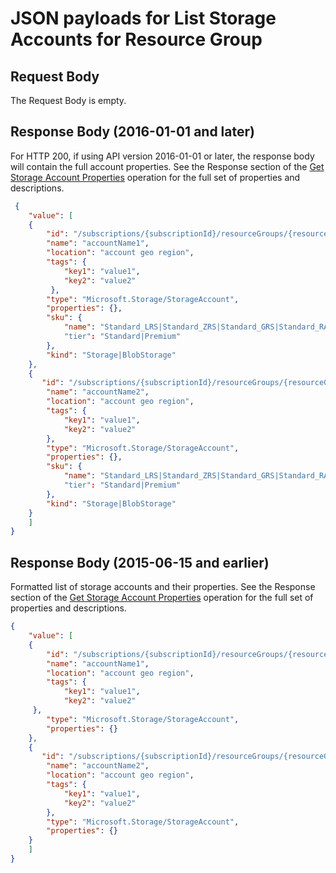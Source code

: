 # JSON payloads for List Storage Accounts for Resource Group

## Request Body 

The Request Body is empty.

## Response Body (2016-01-01 and later)

For HTTP 200, if using API version 2016-01-01 or later, the response body will contain the full account properties. See the Response section of the [Get Storage Account Properties](xref:management.azure.com.storagerp.storageaccounts.getproperties) operation for the full set of properties and descriptions.

```json
 {
    "value": [
    {
        "id": "/subscriptions/{subscriptionId}/resourceGroups/{resourceGroupName}/providers/Microsoft.Storage/storageAccounts/{accountName}",
        "name": "accountName1",
        "location": "account geo region",
        "tags": {
            "key1": "value1", 
            "key2": "value2"
         },
        "type": "Microsoft.Storage/StorageAccount",
        "properties": {},
        "sku": {
            "name": "Standard_LRS|Standard_ZRS|Standard_GRS|Standard_RAGRS|Premium_LRS"
            "tier": "Standard|Premium"
        },
        "kind": "Storage|BlobStorage"
    },
    {
       "id": "/subscriptions/{subscriptionId}/resourceGroups/{resourceGroupName}/providers/Microsoft.Storage/storageAccounts/{accountName}",
        "name": "accountName2",
        "location": "account geo region",
        "tags": {
            "key1": "value1",  
            "key2": "value2"
        },
        "type": "Microsoft.Storage/StorageAccount",
        "properties": {},
        "sku": {
            "name": "Standard_LRS|Standard_ZRS|Standard_GRS|Standard_RAGRS|Premium_LRS"
            "tier": "Standard|Premium"
        },
        "kind": "Storage|BlobStorage"
    }
    ]
}
```

## Response Body (2015-06-15 and earlier)

Formatted list of storage accounts and their properties. See the Response section of the [Get Storage Account Properties](xref:management.azure.com.storagerp.storageaccounts.getproperties) operation for the full set of properties and descriptions.

```json
{
    "value": [
    {
        "id": "/subscriptions/{subscriptionId}/resourceGroups/{resourceGroupName}/providers/Microsoft.Storage/storageAccounts/{accountName}",
        "name": "accountName1",
        "location": "account geo region",
        "tags": {
            "key1": "value1", 
            "key2": "value2"
     },
        "type": "Microsoft.Storage/StorageAccount",
        "properties": {}
    },
    {
       "id": "/subscriptions/{subscriptionId}/resourceGroups/{resourceGroupName}/providers/Microsoft.Storage/storageAccounts/{accountName}",
        "name": "accountName2",
        "location": "account geo region",
        "tags": {
            "key1": "value1",  
            "key2": "value2"
        },
        "type": "Microsoft.Storage/StorageAccount",
        "properties": {}
    }
    ]
}
```